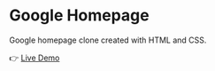 # Google Homepage

Google homepage clone created with HTML and CSS.

:point_right: [Live Demo](https://michalosman.github.io/google-homepage/)
